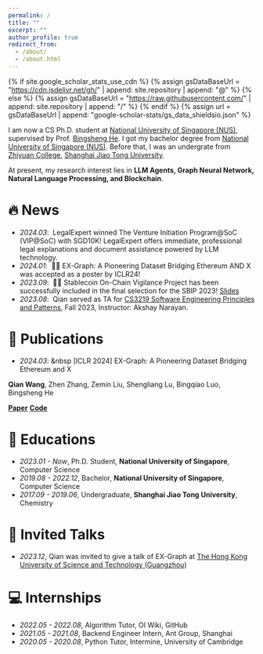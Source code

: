 ```yaml
---
permalink: /
title: ""
excerpt: ""
author_profile: true
redirect_from: 
  - /about/
  - /about.html
---
```


{% if site.google_scholar_stats_use_cdn %}
{% assign gsDataBaseUrl = "https://cdn.jsdelivr.net/gh/" | append: site.repository | append: "@" %}
{% else %}
{% assign gsDataBaseUrl = "https://raw.githubusercontent.com/" | append: site.repository | append: "/" %}
{% endif %}
{% assign url = gsDataBaseUrl | append: "google-scholar-stats/gs_data_shieldsio.json" %}

<span class='anchor' id='about-me'></span>

I am now a CS Ph.D. student at [National University of Singapore (NUS)](https://nus.edu.sg/), supervised by Prof. [Bingsheng He](https://www.comp.nus.edu.sg/~hebs/). I got my bachelor degree from [National University of Singapore (NUS)](https://nus.edu.sg/). Before that, I was an undergrate from [Zhiyuan College](https://en.zhiyuan.sjtu.edu.cn/), [Shanghai Jiao Tong University](https://en.sjtu.edu.cn/). 

At present, my research interest lies in  **LLM Agents, Graph Neural Network, Natural Language Processing, and Blockchain**.

# 🔥 News
- *2024.03*: &nbsp;LegalExpert winned The Venture Initiation Program@SoC (VIP@SoC) with SGD10K! LegalExpert offers immediate, professional legal explanations and document assistance powered by LLM technology. 
- *2024.01*: &nbsp;🎉🎉 EX-Graph: A Pioneering Dataset Bridging
Ethereum AND X was accepted as a poster by ICLR24!
- *2023.09*: &nbsp;🎉🎉 Stablecoin On-Chain Vigilance Project has been successfully included in the final selection for the SBIP 2023! [Slides](https://docs.google.com/presentation/d/1egOBX-0kWb7ZO5ix3bB3P6D8LU7zYlziTGbDKCzVIe8/edit?usp=sharing)
- *2023.08*: &nbsp;Qian served as TA for [CS3219 Software Engineering Principles and Patterns](https://nusmods.com/courses/CS3219/software-engineering-principles-and-patterns), Fall 2023, Instructor: Akshay Narayan.


# 📝 Publications 

- *2024.03*: &nbsp [ICLR 2024] EX-Graph: A Pioneering Dataset Bridging Ethereum and X

**Qian Wang**, Zhen Zhang, Zemin Liu, Shengliang Lu, Bingqiao Luo, Bingsheng He

[**Paper**](https://arxiv.org/abs/2310.01015) [**Code**](https://github.com/Persdre/EX-Graph)

# 📖 Educations

- *2023.01 - Now*, Ph.D. Student, **National University of Singapore**, Computer Science
- *2019.08 - 2022.12*, Bachelor, **National University of Singapore**, Computer Science
- *2017.09 - 2019.06*, Undergraduate, **Shanghai Jiao Tong University**, Chemistry

# 💬 Invited Talks

- *2023.12*, Qian was invited to give a talk of EX-Graph at [The Hong Kong University of Science and Technology (Guangzhou)](https://www.hkust-gz.edu.cn/)

# 💻 Internships

- *2022.05 - 2022.08*, Algorithm Tutor, OI Wiki, GitHub
- *2021.05 - 2021.08*, Backend Engineer Intern, Ant Group, Shanghai
- *2020.05 - 2020.08*, Python Tutor, Intermine, University of Cambridge